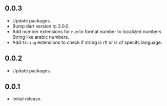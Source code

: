 ## 0.0.3

- Update packages.
- Bump dart version to 3.0.0.
- Add number extensions for `num` to format number to localized numbers String like arabic numbers.
- Add `String` extensions to check if string is rtl or is of specifc language.

## 0.0.2

- Update packages.


## 0.0.1

- Initial release.
